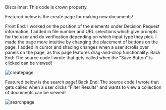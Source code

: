 
Discalimer: This code is crown property.

Featured below is the create page for making new documents! 

Front End:
I worked on the position of the elements under Decision Request information.
I added in file number and URL selections which give prompts for the user and do verification depending on which input type they pick.
I made the page more intuitive by changing the placement of buttons on the page.
I added in cursor and shading changes when a user scrolls over panels on the page, as this page features drag-and-drop functionality.
Back End:
The source code I wrote that gets called when the "Save Button" is clicked can be viewed!


![createpage](https://cloud.githubusercontent.com/assets/15184861/25734465/bef078b8-3128-11e7-9240-8b602cde2df5.png)

Featured below is the search page!
Back End:
The source code I wrote that gets called when a user clicks "Filter Results" and wants to view a collection of documents can be viewed!


![searchpage](https://cloud.githubusercontent.com/assets/15184861/25734464/beebb350-3128-11e7-852b-17270fa59438.png)



